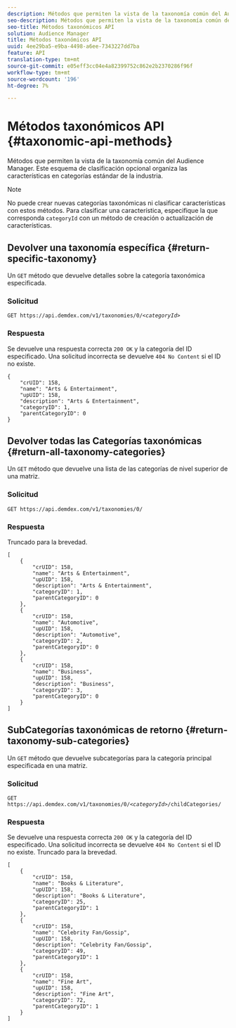 ```yaml
---
description: Métodos que permiten la vista de la taxonomía común del Audience Manager. Este esquema de clasificación opcional organiza las características en categorías estándar de la industria.
seo-description: Métodos que permiten la vista de la taxonomía común del Audience Manager. Este esquema de clasificación opcional organiza las características en categorías estándar de la industria.
seo-title: Métodos taxonómicos API
solution: Audience Manager
title: Métodos taxonómicos API
uuid: 4ee29ba5-e9ba-4498-a6ee-7343227dd7ba
feature: API
translation-type: tm+mt
source-git-commit: e05eff3cc04e4a82399752c862e2b2370286f96f
workflow-type: tm+mt
source-wordcount: '196'
ht-degree: 7%

---
```



# Métodos taxonómicos API {#taxonomic-api-methods}

Métodos que permiten la vista de la taxonomía común del Audience Manager. Este esquema de clasificación opcional organiza las características en categorías estándar de la industria.

<!-- c_rest_api_taxonomy.xml -->

>[!NOTE]
>
>No puede crear nuevas categorías taxonómicas ni clasificar características con estos métodos. Para clasificar una característica, especifique la que corresponda `categoryId` con un método de creación o actualización de características.

## Devolver una taxonomía específica {#return-specific-taxonomy}

Un `GET` método que devuelve detalles sobre la categoría taxonómica especificada.

<!-- r_rest_api_taxonomy.xml -->

### Solicitud

`GET https://api.demdex.com/v1/taxonomies/0/`*`<categoryId>`*

### Respuesta

Se devuelve una respuesta correcta `200 OK` y la categoría del ID especificado. Una solicitud incorrecta se devuelve `404 No Content` si el ID no existe.

```
{
    "crUID": 158,
    "name": "Arts & Entertainment",
    "upUID": 158,
    "description": "Arts & Entertainment",
    "categoryID": 1,
    "parentCategoryID": 0
}
```

## Devolver todas las Categorías taxonómicas {#return-all-taxonomy-categories}

Un `GET` método que devuelve una lista de las categorías de nivel superior de una matriz.

<!-- r_rest_api_taxonomies.xml -->

### Solicitud

`GET https://api.demdex.com/v1/taxonomies/0/`

### Respuesta

Truncado para la brevedad.

```
[
    {
        "crUID": 158,
        "name": "Arts & Entertainment",
        "upUID": 158,
        "description": "Arts & Entertainment",
        "categoryID": 1,
        "parentCategoryID": 0
    },
    {
        "crUID": 158,
        "name": "Automotive",
        "upUID": 158,
        "description": "Automotive",
        "categoryID": 2,
        "parentCategoryID": 0
    },
    {
        "crUID": 158,
        "name": "Business",
        "upUID": 158,
        "description": "Business",
        "categoryID": 3,
        "parentCategoryID": 0
    }
]
```

## SubCategorías taxonómicas de retorno {#return-taxonomy-sub-categories}

Un `GET` método que devuelve subcategorías para la categoría principal especificada en una matriz.

<!-- r_rest_api_taxonomy_sub.xml -->

### Solicitud

`GET https://api.demdex.com/v1/taxonomies/0/`*`<categoryId>`*`/childCategories/`

### Respuesta

Se devuelve una respuesta correcta `200 OK` y la categoría del ID especificado. Una solicitud incorrecta se devuelve `404 No Content` si el ID no existe. Truncado para la brevedad.

```
[
    {
        "crUID": 158,
        "name": "Books & Literature",
        "upUID": 158,
        "description": "Books & Literature",
        "categoryID": 25,
        "parentCategoryID": 1
    },
    {
        "crUID": 158,
        "name": "Celebrity Fan/Gossip",
        "upUID": 158,
        "description": "Celebrity Fan/Gossip",
        "categoryID": 49,
        "parentCategoryID": 1
    },
    {
        "crUID": 158,
        "name": "Fine Art",
        "upUID": 158,
        "description": "Fine Art",
        "categoryID": 72,
        "parentCategoryID": 1
    }
]
```
